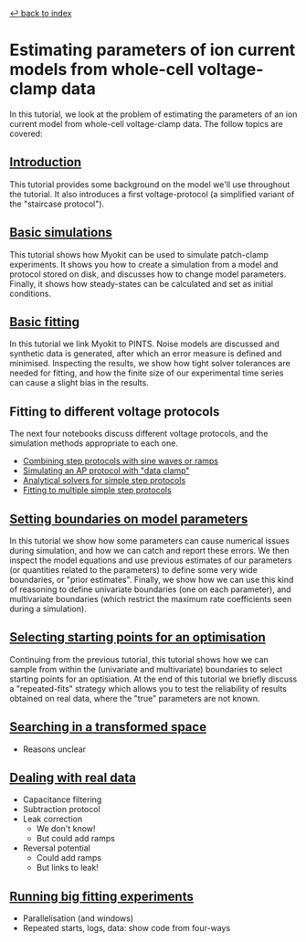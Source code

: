 [↩ back to index](../README.md)
# Estimating parameters of ion current models from whole-cell voltage-clamp data

In this tutorial, we look at the problem of estimating the parameters of an ion current model from whole-cell voltage-clamp data.
The follow topics are covered:

## [Introduction](introduction.ipynb)

This tutorial provides some background on the model we'll use throughout the tutorial.
It also introduces a first voltage-protocol (a simplified variant of the "staircase protocol").

## [Basic simulations](basic-simulations.ipynb)

This tutorial shows how Myokit can be used to simulate patch-clamp experiments.
It shows you how to create a simulation from a model and protocol stored on disk, and discusses how to change model parameters.
Finally, it shows how steady-states can be calculated and set as initial conditions.

## [Basic fitting](basic-fitting.ipynb)

In this tutorial we link Myokit to PINTS.
Noise models are discussed and synthetic data is generated, after which an error measure is defined and minimised.
Inspecting the results, we show how tight solver tolerances are needed for fitting, and how the finite size of our experimental time series can cause a slight bias in the results.

## Fitting to different voltage protocols

The next four notebooks discuss different voltage protocols, and the simulation methods appropriate to each one.

- [Combining step protocols with sine waves or ramps](more-protocols-1-steps-and-ramps.ipynb)
- [Simulating an AP protocol with "data clamp"](more-protocols-2-data-clamp.ipynb)
- [Analytical solvers for simple step protocols](more-protocols-3-analytic-solvers.ipynb)
- [Fitting to multiple simple step protocols](more-protocols-4-multiple-protocols.ipynb)

## [Setting boundaries on model parameters](boundaries.ipynb)

In this tutorial we show how some parameters can cause numerical issues during simulation, and how we can catch and report these errors.
We then inspect the model equations and use previous estimates of our parameters (or quantities related to the parameters) to define some very wide boundaries, or "prior estimates".
Finally, we show how we can use this kind of reasoning to define univariate boundaries (one on each parameter), and multivariate boundaries (which restrict the maximum rate coefficients seen during a simulation).

## [Selecting starting points for an optimisation](starting-points.ipynb)

Continuing from the previous tutorial, this tutorial shows how we can sample from within the (univariate and multivariate) boundaries to select starting points for an optisiation.
At the end of this tutorial we briefly discuss a "repeated-fits" strategy which allows you to test the reliability of results obtained on real data, where the "true" parameters are not known.

## [Searching in a transformed space](transformations.ipynb)
- Reasons unclear
  
## [Dealing with real data](real-data.ipynb)
- Capacitance filtering
- Subtraction protocol
- Leak correction
    - We don't know!
    - But could add ramps
- Reversal potential
    - Could add ramps
    - But links to leak!

## [Running big fitting experiments](big-fitting.ipynb)
- Parallelisation (and windows)
- Repeated starts, logs, data: show code from four-ways

